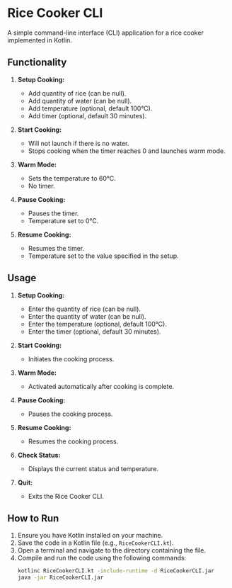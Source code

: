 # Rice Cooker CLI

A simple command-line interface (CLI) application for a rice cooker implemented in Kotlin.

## Functionality

1. **Setup Cooking:**
    - Add quantity of rice (can be null).
    - Add quantity of water (can be null).
    - Add temperature (optional, default 100°C).
    - Add timer (optional, default 30 minutes).

2. **Start Cooking:**
    - Will not launch if there is no water.
    - Stops cooking when the timer reaches 0 and launches warm mode.

3. **Warm Mode:**
    - Sets the temperature to 60°C.
    - No timer.

4. **Pause Cooking:**
    - Pauses the timer.
    - Temperature set to 0°C.

5. **Resume Cooking:**
    - Resumes the timer.
    - Temperature set to the value specified in the setup.

## Usage

1. **Setup Cooking:**
    - Enter the quantity of rice (can be null).
    - Enter the quantity of water (can be null).
    - Enter the temperature (optional, default 100°C).
    - Enter the timer (optional, default 30 minutes).

2. **Start Cooking:**
    - Initiates the cooking process.

3. **Warm Mode:**
    - Activated automatically after cooking is complete.

4. **Pause Cooking:**
    - Pauses the cooking process.

5. **Resume Cooking:**
    - Resumes the cooking process.

6. **Check Status:**
    - Displays the current status and temperature.

7. **Quit:**
    - Exits the Rice Cooker CLI.

## How to Run

1. Ensure you have Kotlin installed on your machine.
2. Save the code in a Kotlin file (e.g., `RiceCookerCLI.kt`).
3. Open a terminal and navigate to the directory containing the file.
4. Compile and run the code using the following commands:
   ```bash
   kotlinc RiceCookerCLI.kt -include-runtime -d RiceCookerCLI.jar
   java -jar RiceCookerCLI.jar

